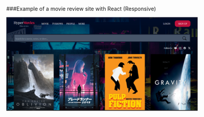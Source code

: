###Example of a movie review site with React (Responsive)

![تصویر دسکتاپ](./public/images/Website-photo.PNG)
